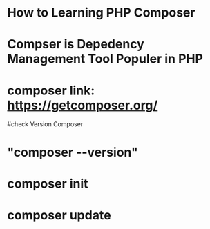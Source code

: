 # How to Learning PHP Composer 
# Compser is Depedency Management Tool Populer in PHP 
# composer link: https://getcomposer.org/
#check Version Composer 
# "composer --version"
# composer init
# composer update
